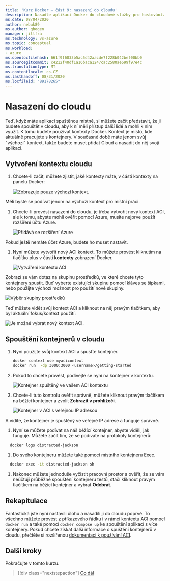 ```yaml
---
title: 'Kurz Docker – část 9: nasazení do cloudu'
description: Nasaďte aplikaci Docker do cloudové služby pro hostování.
ms.date: 08/04/2020
author: nebuk89
ms.author: ghogen
manager: jillfra
ms.technology: vs-azure
ms.topic: conceptual
ms.workload:
- azure
ms.openlocfilehash: 661f9f6833b5ac5d42aacde7f228b042bef00bb0
ms.sourcegitcommit: c4212f40df1a16baca1247cac2580ae699f97e4c
ms.translationtype: MT
ms.contentlocale: cs-CZ
ms.lasthandoff: 08/31/2020
ms.locfileid: "89178265"
---
```

# <a name="deploy-to-the-cloud"></a>Nasazení do cloudu

Teď, když máte aplikaci spuštěnou místně, si můžete začít představit, že ji budete spouštět v cloudu, aby k ní měli přístup další lidé a mohli k nim využít. K tomu budete používat kontexty Docker. Kontext je místo, kde aktuálně pracujete s kontejnery. V současné době máte jenom svůj "výchozí" kontext, takže budete muset přidat Cloud a nasadit do něj svoji aplikaci.

## <a name="create-your-cloud-context"></a>Vytvoření kontextu cloudu

1. Chcete-li začít, můžete zjistit, jaké kontexty máte, v části kontexty na panelu Docker:

   ![Zobrazuje pouze výchozí kontext.](media/defaultcontext.png)

Měli byste se podívat jenom na výchozí kontext pro místní práci.

1. Chcete-li provést nasazení do cloudu, je třeba vytvořit nový kontext ACI, ale k tomu, abyste mohli ověřit pomocí Azure, musíte nejprve použít rozšíření účtu Azure.

   ![Přidává se rozšíření Azure](media/addazureextension.png)

Pokud ještě nemáte účet Azure, budete ho muset nastavit.

1. Nyní můžete vytvořit nový ACI kontext. To můžete provést kliknutím na tlačítko plus v části **kontexty** zobrazení Docker.

   ![Vytváření kontextu ACI](media/createnewcontext.png)

Zobrazí se vám dotaz na skupinu prostředků, ve které chcete tyto kontejnery spustit. Buď vyberte existující skupinu pomocí kláves se šipkami, nebo použijte výchozí možnost pro použití nové skupiny.

![Výběr skupiny prostředků](media/selectresourcegroup.png)

Teď můžete vidět svůj kontext ACI a kliknout na něj pravým tlačítkem, aby byl aktuální fokus/kontext použití:

![Je možné vybrat nový kontext ACI.](media/listofcontexts.png)

## <a name="run-containers-in-the-cloud"></a>Spouštění kontejnerů v cloudu

1. Nyní použijte svůj kontext ACI a spusťte kontejner.

   ```bash
   docker context use myacicontext
   docker run  -dp 3000:3000 <username>/getting-started
   ```

1. Pokud to chcete provést, podívejte se nyní na kontejner v kontextu.

   ![Kontejner spuštěný ve vašem ACI kontextu](media/contextcontainer.png)

1. Chcete-li tuto kontrolu ověřit správně, můžete kliknout pravým tlačítkem na běžící kontejner a zvolit **Zobrazit v prohlížeči**.

   ![Kontejner v ACI s veřejnou IP adresou](media/containerinaci.png)

A vidíte, že kontejner je spuštěný ve veřejné IP adrese a funguje správně.

1. Nyní se můžete podívat na náš běžící kontejner, abyste viděli, jak funguje. Můžete začít tím, že se podíváte na protokoly kontejnerů:
 
 ```bash
   docker logs distracted-jackson
   ```

1. Do svého kontejneru můžete také pomocí místního kontejneru Exec.
 
 ```bash
   docker exec -it distracted-jackson sh
   ```

1. Nakonec můžete jednoduše vyčistit pracovní prostor a ověřit, že se vám neúčtují průběžné spouštění kontejneru testů, stačí kliknout pravým tlačítkem na běžící kontejner a vybrat **Odebrat**.

## <a name="recap"></a>Rekapitulace

Fantastická jste nyní nastavili úlohu a nasadili ji do cloudu poprvé. To všechno můžete provést z příkazového řádku i v rámci kontextu ACI pomocí `docker run` a také pomocí `docker compose up` ke spouštění aplikací s více kontejnery. Pokud chcete získat další informace o spuštění kontejnerů v cloudu, přečtěte si rozšířenou [dokumentaci k používání ACI](https://docs.docker.com/engine/context/aci-integration/).

## <a name="next-steps"></a>Další kroky

Pokračujte v tomto kurzu.

> [!div class="nextstepaction"]
> [Co dál](whats-next.md)
